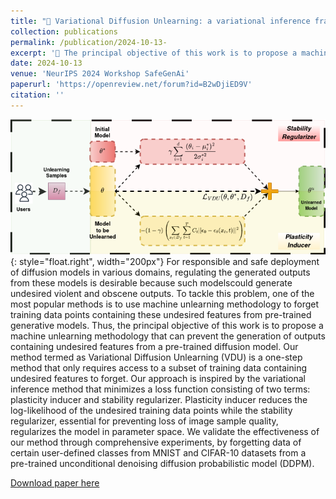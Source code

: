 ```yaml
---
title: "🔬 Variational Diffusion Unlearning: a variational inference framework for unlearning in diffusion models"
collection: publications
permalink: /publication/2024-10-13- 
excerpt: '🎯 The principal objective of this work is to propose a machine unlearning methodology that can prevent the generation of outputs containing undesired features from a pre-trained diffusion model'
date: 2024-10-13
venue: 'NeurIPS 2024 Workshop SafeGenAi'
paperurl: 'https://openreview.net/forum?id=B2wDjiED9V'
citation: ''
---
```

![VDU](/images/VDU.drawio.png){: style="float.right", width="200px"}
For responsible and safe deployment of diffusion models in various domains, regulating the generated outputs from these models is desirable because such modelscould generate undesired violent and obscene outputs. To tackle this problem, one of the most popular methods is to use machine unlearning methodology to forget training data points containing these undesired features from pre-trained generative models. Thus, the principal objective of this work is to propose a machine unlearning methodology that can prevent the generation of outputs containing undesired features from a pre-trained diffusion model. Our method termed as Variational Diffusion Unlearning (VDU) is a one-step method that only requires access to a subset of training data containing undesired features to forget. Our approach is inspired by the variational inference method that minimizes a loss function consisting of two terms: plasticity inducer and stability regularizer. Plasticity inducer reduces the log-likelihood of the undesired training data
points while the stability regularizer, essential for preventing loss of image sample quality, regularizes the model in parameter space. We validate the effectiveness of our method through comprehensive experiments, by forgetting data of certain user-defined classes from MNIST and CIFAR-10 datasets from a pre-trained unconditional denoising diffusion probabilistic model (DDPM).

[Download paper here](https://openreview.net/forum?id=B2wDjiED9V)